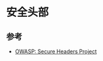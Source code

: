 # 安全头部

## 参考

* [OWASP: Secure Headers Project](https://www.owasp.org/index.php/OWASP_Secure_Headers_Project#tab=Headers)
